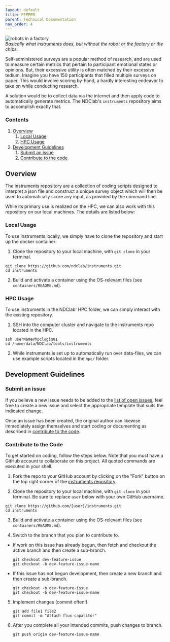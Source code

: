 ```yaml
---
layout: default
title: PEPPER
parent: Technical Documentation
nav_order: 4
---
```


![robots in  a factory](https://raw.githubusercontent.com/NDCLab/wiki/main/docs/_assets/technical/automation-header.jpg)  
*Basically what instruments does, but without the robot or the factory or the chips.*

Self-administered surveys are a popular method of research, and are used to measure certain metrics that pertain to participant emotional states or opinions. But, their excessive utility is often matched by their excessive tedium. Imagine you have 150 participants that filled multiple surveys on paper. This would involve scoring by-hand, a hardly interesting endeavor to take on while conducting research.

A solution would be to collect data via the internet and then apply code to automatically generate metrics. The NDClab's `instruments` repository aims to accomplish exactly that.

### Contents
1. [Overview](#overview)
    1. [Local Usage](#local-usage)  
    2. [HPC Usage](#hpc-usage)
2. [Development Guidelines](#development-guidelines)
    1. [Submit an issue](#submit-an-issue)  
    3. [Contribute to the code](#contribute-to-the-code)

## Overview

The instruments repository are a collection of coding scripts designed to interpret a json file and construct a unique survey object which will then be used to automatically score any input, as provided by the command line.

While its primary use is realized on the HPC, we can also work with this repository on our local machines. The details are listed below:

### Local Usage

To use instruments locally, we simply have to clone the repository and start up the docker container:

1. Clone the repository to your local machine, with `git clone` in your terminal. 
  ```
  git clone https://github.com/ndclab/instruments.git
  cd instruments
  ```

2. Build and activate a container using the OS-relevant files (see `containers/README.md`).

### HPC Usage

To use instruments in the NDClab' HPC folder, we can simply interact with the existing repository.

1. SSH into the computer cluster and navigate to the instruments repo located in the HPC.
  ```
  ssh userName@hpclogin01
  cd /home/data/NDClab/tools/instruments
  ```

2. While instruments is set up to automatically run over data-files, we can use example scripts located in the `hpc/` folder.


## Development Guidelines 

### Submit an issue
If you believe a new issue needs to be added to the [list of open issues](https://github.com/NDCLab/PEPPER-Pipeline/issues), feel free to create a new issue and select the appropriate template that suits the indicated change.

Once an issue has been created, the original author can likewise immediately assign themselves and start coding or documenting as described in [contribute to the code](#Contribute-to-the-Code). 

### Contribute to the Code
To get started on coding, follow the steps below. Note that you must have a GitHub account to collaborate on this project. All quoted commands are executed in your shell.

1. Fork the repo to your GitHub account by clicking on the "Fork" button on the top right corner of the [instruments repository](https://github.com/NDCLab/instruments):

2. Clone the repository to your local machine, with `git clone` in your terminal. Be sure to replace `user` below with your own GitHub username.
  ```
  git clone https://github.com/[user]/instruments.git
  cd instruments
  ```

3. Build and activate a container using the OS-relevant files (see `containers/README.md`).

4. Switch to the branch that you plan to contribute to. 

  * If work on this issue has already begun, then fetch and checkout the active branch and then create a sub-branch.
    ```
    git checkout dev-feature-issue
    git checkout -b dev-feature-issue-name
    ```

  * If this issue has not begun development, then create a new branch and then create a sub-branch.

    ```
    git checkout -b dev-feature-issue
    git checkout -b dev-feature-issue-name 
    ```

5. Implement changes (commit often!).

    ```
    git add file1 file2
    git commit -m "Attach flux capacitor" 
    ```

6. After you complete all your intended commits, push changes to branch.

    ```
    git push origin dev-feature-issue-name 
    ```